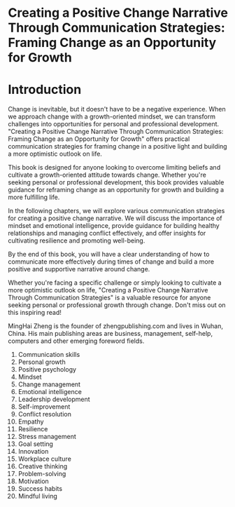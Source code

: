# Creating a Positive Change Narrative Through Communication Strategies: Framing Change as an Opportunity for Growth

# Introduction

Change is inevitable, but it doesn't have to be a negative experience. When we approach change with a growth-oriented mindset, we can transform challenges into opportunities for personal and professional development. "Creating a Positive Change Narrative Through Communication Strategies: Framing Change as an Opportunity for Growth" offers practical communication strategies for framing change in a positive light and building a more optimistic outlook on life.

This book is designed for anyone looking to overcome limiting beliefs and cultivate a growth-oriented attitude towards change. Whether you're seeking personal or professional development, this book provides valuable guidance for reframing change as an opportunity for growth and building a more fulfilling life.

In the following chapters, we will explore various communication strategies for creating a positive change narrative. We will discuss the importance of mindset and emotional intelligence, provide guidance for building healthy relationships and managing conflict effectively, and offer insights for cultivating resilience and promoting well-being.

By the end of this book, you will have a clear understanding of how to communicate more effectively during times of change and build a more positive and supportive narrative around change.

Whether you're facing a specific challenge or simply looking to cultivate a more optimistic outlook on life, "Creating a Positive Change Narrative Through Communication Strategies" is a valuable resource for anyone seeking personal or professional growth through change. Don't miss out on this inspiring read!

MingHai Zheng is the founder of zhengpublishing.com and lives in Wuhan, China. His main publishing areas are business, management, self-help, computers and other emerging foreword fields.



1. Communication skills
2. Personal growth
3. Positive psychology
4. Mindset
5. Change management
6. Emotional intelligence
7. Leadership development
8. Self-improvement
9. Conflict resolution
10. Empathy
11. Resilience
12. Stress management
13. Goal setting
14. Innovation
15. Workplace culture
16. Creative thinking
17. Problem-solving
18. Motivation
19. Success habits
20. Mindful living


